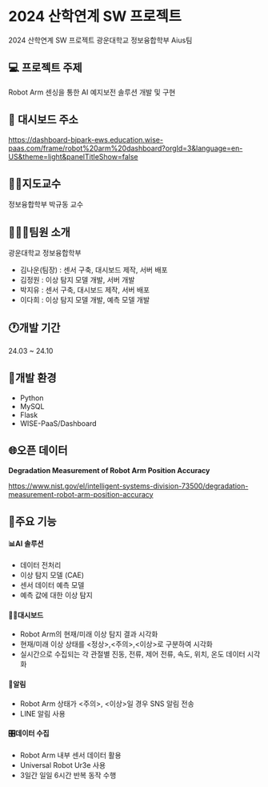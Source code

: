 # 2024 산학연계 SW 프로젝트
2024 산학연계 SW 프로젝트 광운대학교 정보융합학부 Aius팀

##  💻 프로젝트 주제
Robot Arm 센싱을 통한 AI 예지보전 솔루션 개발 및 구현

## 🔗 대시보드 주소
https://dashboard-bjpark-ews.education.wise-paas.com/frame/robot%20arm%20dashboard?orgId=3&language=en-US&theme=light&panelTitleShow=false

## 👨‍🏫지도교수
정보융합학부 박규동 교수

## 🧑‍🤝‍🧑팀원 소개
광운대학교 정보융합학부
- 김나운(팀장) : 센서 구축, 대시보드 제작, 서버 배포
- 김정원 : 이상 탐지 모델 개발, 서버 개발
- 박지유 : 센서 구축, 대시보드 제작, 서버 배포
- 이다희 : 이상 탐지 모델 개발, 예측 모델 개발

## 🕐개발 기간
24.03 ~ 24.10

## 🧰개발 환경
- Python
- MySQL
- Flask
- WISE-PaaS/Dashboard

## 🌐오픈 데이터
**Degradation Measurement of Robot Arm Position Accuracy**

https://www.nist.gov/el/intelligent-systems-division-73500/degradation-measurement-robot-arm-position-accuracy

## 📍주요 기능
#### 📊AI 솔루션
- 데이터 전처리
- 이상 탐지 모델 (CAE)
- 센서 데이터 예측 모델
- 예측 값에 대한 이상 탐지
  
#### 🧑‍🔧대시보드
- Robot Arm의 현재/미래 이상 탐지 결과 시각화
- 현재/미래 이상 상태를 <정상>,<주의>,<이상>로 구분하여 시각화
- 실시간으로 수집되는 각 관절별 진동, 전류, 제어 전류, 속도, 위치, 온도 데이터 시각화

#### 🚨알림
- Robot Arm 상태가 <주의>, <이상>일 경우 SNS 알림 전송
- LINE 알림 사용

#### 🎛️데이터 수집
- Robot Arm 내부 센서 데이터 활용
- Universal Robot Ur3e 사용
- 3일간 일일 6시간 반복 동작 수행
